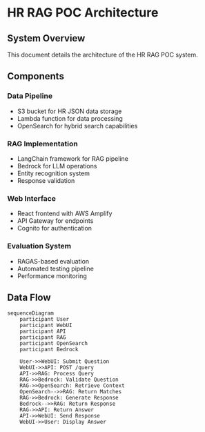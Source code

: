 # HR RAG POC Architecture

## System Overview

This document details the architecture of the HR RAG POC system.

## Components

### Data Pipeline
- S3 bucket for HR JSON data storage
- Lambda function for data processing
- OpenSearch for hybrid search capabilities

### RAG Implementation
- LangChain framework for RAG pipeline
- Bedrock for LLM operations
- Entity recognition system
- Response validation

### Web Interface
- React frontend with AWS Amplify
- API Gateway for endpoints
- Cognito for authentication

### Evaluation System
- RAGAS-based evaluation
- Automated testing pipeline
- Performance monitoring

## Data Flow

```mermaid
sequenceDiagram
    participant User
    participant WebUI
    participant API
    participant RAG
    participant OpenSearch
    participant Bedrock

    User->>WebUI: Submit Question
    WebUI->>API: POST /query
    API->>RAG: Process Query
    RAG->>Bedrock: Validate Question
    RAG->>OpenSearch: Retrieve Context
    OpenSearch-->>RAG: Return Matches
    RAG->>Bedrock: Generate Response
    Bedrock-->>RAG: Return Response
    RAG->>API: Return Answer
    API->>WebUI: Send Response
    WebUI->>User: Display Answer
```
